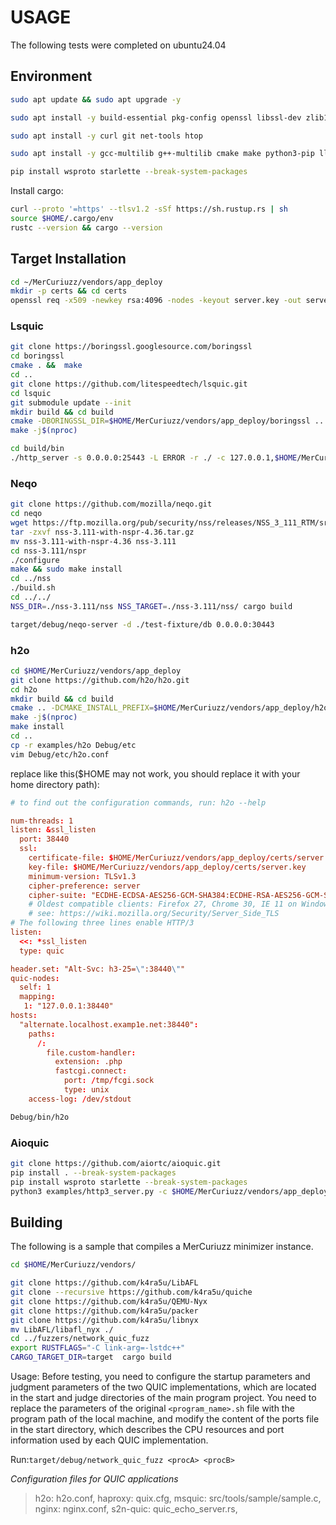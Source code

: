 # USAGE
The following tests were completed on ubuntu24.04
## Environment
```bash
sudo apt update && sudo apt upgrade -y

sudo apt install -y build-essential pkg-config openssl libssl-dev zlib1g-dev gyp

sudo apt install -y curl git net-tools htop

sudo apt install -y gcc-multilib g++-multilib cmake make python3-pip llvm-dev libclang-dev clang ninja-build

pip install wsproto starlette --break-system-packages
```
Install cargo:
```bash
curl --proto '=https' --tlsv1.2 -sSf https://sh.rustup.rs | sh
source $HOME/.cargo/env
rustc --version && cargo --version  
```


## Target Installation
```bash
cd ~/MerCuriuzz/vendors/app_deploy
mkdir -p certs && cd certs
openssl req -x509 -newkey rsa:4096 -nodes -keyout server.key -out server.crt -days 365 -subj "/CN=localhost" -addext "subjectAltName=DNS:localhost,IP:127.0.0.1"
```

### Lsquic
```bash
git clone https://boringssl.googlesource.com/boringssl
cd boringssl
cmake . &&  make
cd ..
git clone https://github.com/litespeedtech/lsquic.git
cd lsquic
git submodule update --init
mkdir build && cd build
cmake -DBORINGSSL_DIR=$HOME/MerCuriuzz/vendors/app_deploy/boringssl ..
make -j$(nproc)
```
```bash
cd build/bin
./http_server -s 0.0.0.0:25443 -L ERROR -r ./ -c 127.0.0.1,$HOME/MerCuriuzz/vendors/app_deploy/certs/server.crt,$HOME/MerCuriuzz/vendors/app_deploy/certs/server.key
```
### Neqo
```bash
git clone https://github.com/mozilla/neqo.git
cd neqo
wget https://ftp.mozilla.org/pub/security/nss/releases/NSS_3_111_RTM/src/nss-3.111-with-nspr-4.36.tar.gz
tar -zxvf nss-3.111-with-nspr-4.36.tar.gz
mv nss-3.111-with-nspr-4.36 nss-3.111
cd nss-3.111/nspr
./configure
make && sudo make install
cd ../nss
./build.sh
cd ../../
NSS_DIR=./nss-3.111/nss NSS_TARGET=./nss-3.111/nss/ cargo build
```
```bash
target/debug/neqo-server -d ./test-fixture/db 0.0.0.0:30443
```
### h2o
```bash
cd $HOME/MerCuriuzz/vendors/app_deploy
git clone https://github.com/h2o/h2o.git
cd h2o
mkdir build && cd build
cmake .. -DCMAKE_INSTALL_PREFIX=$HOME/MerCuriuzz/vendors/app_deploy/h2o/Debug -DCMAKE_BUILD_TYPE=Debug
make -j$(nproc)
make install
cd ..
cp -r examples/h2o Debug/etc
vim Debug/etc/h2o.conf
```
replace like this($HOME may not work, you should replace it with your home directory path):
```conf
# to find out the configuration commands, run: h2o --help

num-threads: 1
listen: &ssl_listen
  port: 38440
  ssl:
    certificate-file: $HOME/MerCuriuzz/vendors/app_deploy/certs/server.crt
    key-file: $HOME/MerCuriuzz/vendors/app_deploy/certs/server.key
    minimum-version: TLSv1.3
    cipher-preference: server
    cipher-suite: "ECDHE-ECDSA-AES256-GCM-SHA384:ECDHE-RSA-AES256-GCM-SHA384:ECDHE-ECDSA-CHACHA20-POLY1305:ECDHE-RSA-CHACHA20-POLY1305:ECDHE-ECDSA-AES128-GCM-SHA256:ECDHE-RSA-AES128-GCM-SHA256:ECDHE-ECDSA-AES256-SHA384:ECDHE-RSA-AES256-SHA384:ECDHE-ECDSA-AES128-SHA256:ECDHE-RSA-AES128-SHA256"
    # Oldest compatible clients: Firefox 27, Chrome 30, IE 11 on Windows 7, Edge, Opera 17, Safari 9, Android 5.0, and Java 8
    # see: https://wiki.mozilla.org/Security/Server_Side_TLS
# The following three lines enable HTTP/3
listen:
  <<: *ssl_listen
  type: quic

header.set: "Alt-Svc: h3-25=\":38440\""
quic-nodes:
  self: 1
  mapping:
   1: "127.0.0.1:38440"
hosts:
  "alternate.localhost.examp1e.net:38440":
    paths:
      /:
        file.custom-handler:
          extension: .php
          fastcgi.connect:
            port: /tmp/fcgi.sock
            type: unix
    access-log: /dev/stdout
```
```bash
Debug/bin/h2o 
```
### Aioquic
```bash
git clone https://github.com/aiortc/aioquic.git
pip install . --break-system-packages
pip install wsproto starlette --break-system-packages
python3 examples/http3_server.py -c $HOME/MerCuriuzz/vendors/app_deploy/certs/server.crt --port 4443
```

## Building
The following is a sample that compiles a MerCuriuzz minimizer instance.
```bash
cd $HOME/MerCuriuzz/vendors/

git clone https://github.com/k4ra5u/LibAFL
git clone --recursive https://github.com/k4ra5u/quiche
git clone https://github.com/k4ra5u/QEMU-Nyx
git clone https://github.com/k4ra5u/packer
git clone https://github.com/k4ra5u/libnyx
mv LibAFL/libafl_nyx ./
cd ../fuzzers/network_quic_fuzz
export RUSTFLAGS="-C link-arg=-lstdc++"
CARGO_TARGET_DIR=target  cargo build
```
Usage:
Before testing, you need to configure the startup parameters and judgment parameters of the two QUIC implementations, which are located in the start and judge directories of the main program project. You need to replace the parameters of the original `<program_name>.sh` file with the program path of the local machine, and modify the content of the ports file in the start directory, which describes the CPU resources and port information used by each QUIC implementation. 

Run:`target/debug/network_quic_fuzz <procA> <procB>`

*Configuration files for QUIC applications*
> h2o:            h2o.conf,
> haproxy:        quix.cfg,
> msquic:         src/tools/sample/sample.c,
> nginx:          nginx.conf,
> s2n-quic:       quic_echo_server.rs,

